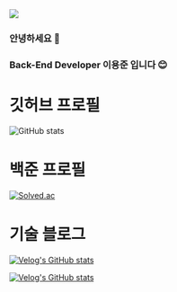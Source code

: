 <img src="https://capsule-render.vercel.app/api?type=waving&color=gradient&height=300&section=header&text=Hi%20I'm%20YongJun&fontSize=90" />

### 안녕하세요 👋
### Back-End Developer 이용준 입니다 😊

# 깃허브 프로필
![GitHub stats](https://github-readme-stats.vercel.app/api?username=jjuny0310&show_icons=true&count_private=true&hide_border=true)

# 백준 프로필
[![Solved.ac](http://mazassumnida.wtf/api/v2/generate_badge?boj=jjuny7712)](https://solved.ac/jjuny7712)

# 기술 블로그
[![Velog's GitHub stats](https://velog-readme-stats.vercel.app/api/list?name=jjuny7712)](https://velog.io/@jjuny7712) 

[![Velog's GitHub stats](https://velog-readme-stats.vercel.app/api?name=jjuny7712)](https://velog-readme-stats.vercel.app/api/redirect?name=jjuny7712)
